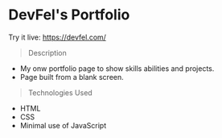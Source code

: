 # DevFel's Portfolio

Try it live: https://devfel.com/

> Description

- My onw portfolio page to show skills abilities and projects.
- Page built from a blank screen.

> Technologies Used

- HTML
- CSS
- Minimal use of JavaScript
